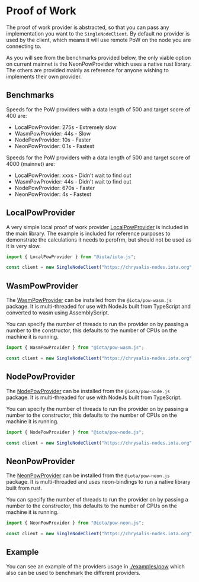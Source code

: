 # Proof of Work

The proof of work provider is abstracted, so that you can pass any implementation you want to the `SingleNodeClient`. By default no provider is used by the client, which means it will use remote PoW on the node you are connecting to.

As you will see from the benchmarks provided below, the only viable option on current mainnet is the NeonPowProvider which uses a native rust library. The others are provided mainly as reference for anyone wishing to implements their own provider.

## Benchmarks

Speeds for the PoW providers with a data length of 500 and target score of 400 are:

* LocalPowProvider: 275s - Extremely slow
* WasmPowProvider: 44s - Slow
* NodePowProvider: 10s - Faster
* NeonPowProvider: 0.1s - Fastest

Speeds for the PoW providers with a data length of 500 and target score of 4000 (mainnet) are:

* LocalPowProvider: xxxs - Didn't wait to find out
* WasmPowProvider: 44s - Didn't wait to find out
* NodePowProvider: 670s - Faster
* NeonPowProvider: 4s - Fastest

## LocalPowProvider

A very simple local proof of work provider [LocalPowProvider](./src/pow/localPowProvider.ts) is included in the main library.
The example is included for reference purposes to demonstrate the calculations it needs to perofrm, but should not be used as it is very slow.

```js
import { LocalPowProvider } from "@iota/iota.js";

const client = new SingleNodeClient("https://chrysalis-nodes.iota.org", { powProvider: new LocalPowProvider() });
```

## WasmPowProvider

The [WasmPowProvider](./packages/pow-wasm/) can be installed from the `@iota/pow-wasm.js` package.
It is multi-threaded for use with NodeJs built from TypeScript and converted to wasm using AssemblyScript.

You can specify the number of threads to run the provider on by passing a number to the constructor, this defaults to the number of CPUs on the machine it is running.

```js
import { WasmPowProvider } from "@iota/pow-wasm.js";

const client = new SingleNodeClient("https://chrysalis-nodes.iota.org", { powProvider: new WasmPowProvider() });
```

## NodePowProvider

The [NodePowProvider](./packages/pow-node/) can be installed from the `@iota/pow-node.js` package.
It is multi-threaded for use with NodeJs built from TypeScript.

You can specify the number of threads to run the provider on by passing a number to the constructor, this defaults to the number of CPUs on the machine it is running.

```js
import { NodePowProvider } from "@iota/pow-node.js";

const client = new SingleNodeClient("https://chrysalis-nodes.iota.org", { powProvider: new NodePowProvider() });
```


## NeonPowProvider

The [NeonPowProvider](./packages/pow-neon/) can be installed from the `@iota/pow-neon.js` package.
It is multi-threaded and uses neon-bindings to run a native library built from rust.

You can specify the number of threads to run the provider on by passing a number to the constructor, this defaults to the number of CPUs on the machine it is running.

```js
import { NeonPowProvider } from "@iota/pow-neon.js";

const client = new SingleNodeClient("https://chrysalis-nodes.iota.org", { powProvider: new NeonPowProvider() });
```

## Example

You can see an example of the providers usage in [./examples/pow](./examples/pow) which also can be used to benchmark the different providers.